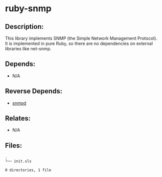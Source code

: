# ruby-snmp

## Description:

This library implements SNMP (the Simple Network Management Protocol). It is implemented in pure Ruby, so there are no dependencies on external libraries like net-snmp.

## Depends:

  -  N/A

## Reverse Depends:

  -  [snmpd](salt/snmpd)

## Relates:

  -  N/A

## Files:

```bash
.
└── init.sls

0 directories, 1 file
```

